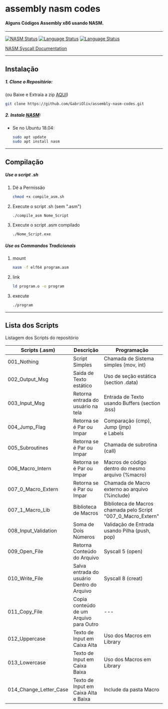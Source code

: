 # assembly nasm codes

#### Alguns Códigos Assembly x86 usando NASM.

-----

[![NASM Status](https://img.shields.io/badge/NASM-2.14.02-blue)](https://www.nasm.us/pub/nasm/releasebuilds/2.14.02/)
[![Language Status](https://img.shields.io/badge/Language-pt--BR-success)](https://github.com/GabriOliv/assembly-nasm-codes/blob/main/pt_br/README.md)
[![Language Status](https://img.shields.io/badge/Language-en-success)](https://github.com/GabriOliv/assembly-nasm-codes/blob/main/README.md)

[NASM Syscall Documentation](https://github.com/GabriOliv/assembly-nasm-codes/blob/main/library/syscall_table.md)

-----

## Instalação
##### 1. Clone o Repositório:
(ou Baixe e Extraia a zip [AQUI](https://github.com/GabriOliv/assembly-nasm-codes/archive/main.zip))
```sh
git clone https://github.com/GabriOliv/assembly-nasm-codes.git
```

##### 2. Instale [NASM](https://www.nasm.us/):
- Se no Ubuntu 18.04:
    ```sh
    sudo apt update
    sudo apt install nasm
    ```
---
## Compilação
##### Use o script .sh
1. Dê a Permissão
    ```sh
    chmod +x compile_asm.sh
    ```

2. Execute o script .sh (sem ".asm")
    ```sh
    ./compile_asm Nome_Script
    ```
3. Execute o script .asm compilado
    ```sh
    ./Nome_Script.exe
    ```

##### Use os Commandos Tradicionais
1. mount
    ```sh
    nasm -f elf64 program.asm
    ```
2. link
    ```sh
    ld program.o -o program
    ```
3. execute
    ```sh
    ./program
    ```
-------------------------------------------



## Lista dos Scripts
Listagem dos Scripts do repositório

| Scripts (.asm) | Descrição | Programação |
| ------ | ------ | ------ |
| 001_Nothing | Script Simples | Chamada de Sistema simples (mov, int) |
| 002_Output_Msg | Saida de Texto estático | Uso de seção estática (section .data) |
| 003_Input_Msg | Retorna entrada do usuário na tela | Entrada de Texto usando Buffers (section .bss) |
| 004_Jump_Flag | Retorna se é Par ou Impar | Comparação (cmp), <br/>Jump (jmp) <br/>e Labels |
| 005_Subroutines | Retorna se é Par ou Impar | Chamada de subrotina (call) |
| 006_Macro_Intern | Retorna se é Par ou Impar | Macros de código dentro do mesmo arquivo (%macro) |
| 007_0_Macro_Extern | Retorna se é Par ou Impar | Chamada de Macro externo ao arquivo (%include) |
| 007_1_Macro_Lib | Biblioteca de Macros | Biblioteca de Macros chamada pelo Script "007_0_Macro_Extern" |
| 008_Input_Validation | Soma de Dois Números | Validação de Entrada usando Pilha (push, pop) |
| 009_Open_File | Retorna Conteúdo do Arquivo | Syscall 5 (open)  |
| 010_Write_File | Salva entrada do usuário Dentro do Arquivo  | Syscall 8 (creat) |
| 011_Copy_File | Copia conteúdo de um Arquivo para Outro | --- |
| 012_Uppercase | Texto de Input em Caixa Alta | Uso dos Macros em Library |
| 013_Lowercase | Texto de Input em Caixa Baixa | Uso dos Macros em Library |
| 014_Change_Letter_Case | Texto de Input em Caixa Alta e Baixa | Include da pasta Macro |
